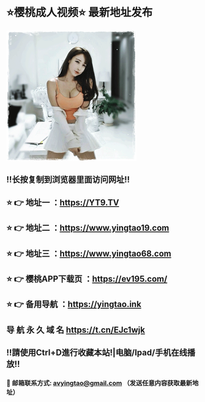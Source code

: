 # ⭐️樱桃成人视频⭐️ 最新地址发布 
![image](https://github.com/avyingtao/dz/raw/master/timg.gif)
## ‼️长按复制到浏览器里面访问网址‼️
## ⭐️ 👉 地址一 ：https://YT9.TV
## ⭐️ 👉 地址二 ：https://www.yingtao19.com
## ⭐️ 👉 地址三 ：https://www.yingtao68.com
## ⭐️ 👉 樱桃APP下载页 ：https://ev195.com/
## ⭐️ 👉 备用导航 ：https://yingtao.ink

## 导 航 永 久 域 名 	https://t.cn/EJc1wjk
## ‼️請使用Ctrl+D進行收藏本站!|电脑/Ipad/手机在线播放‼️
### 📧 邮箱联系方式: avyingtao@gmail.com （发送任意内容获取最新地址）
